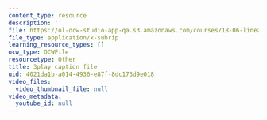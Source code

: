 ```yaml
---
content_type: resource
description: ''
file: https://ol-ocw-studio-app-qa.s3.amazonaws.com/courses/18-06-linear-algebra-spring-2010/4021da1ba0144936e87f8dc173d9e018_RWvi4Vx4CDc.srt
file_type: application/x-subrip
learning_resource_types: []
ocw_type: OCWFile
resourcetype: Other
title: 3play caption file
uid: 4021da1b-a014-4936-e87f-8dc173d9e018
video_files:
  video_thumbnail_file: null
video_metadata:
  youtube_id: null
---
```

